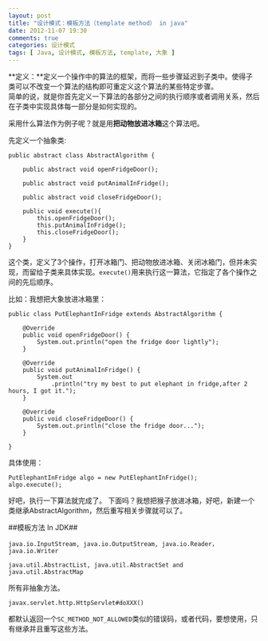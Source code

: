 ```yaml
---
layout: post
title: "设计模式：模板方法（template method） in java"
date: 2012-11-07 19:30
comments: true
categories: 设计模式
tags: [ Java, 设计模式, 模板方法, template, 大象 ]
---
```

**定义：**定义一个操作中的算法的框架，而将一些步骤延迟到子类中。使得子类可以不改变一个算法的结构即可重定义这个算法的某些特定步骤。   
简单的说，就是你首先定义一下算法的各部分之间的执行顺序或者调用关系，然后在子类中实现具体每一部分是如何实现的。   

采用什么算法作为例子呢？就是用**把动物放进冰箱**这个算法吧。  

<!--more-->
先定义一个抽象类:  
	
	public abstract class AbstractAlgorithm {

		public abstract void openFridgeDoor();

		public abstract void putAnimalInFridge();

		public abstract void closeFridgeDoor();
	
		public void execute(){
			this.openFridgeDoor();
			this.putAnimalInFridge();
			this.closeFridgeDoor();
		}
	}

这个类，定义了3个操作，打开冰箱门、把动物放进冰箱、关闭冰箱门，但并未实现，而留给子类来具体实现。`execute()`用来执行这一算法，它指定了各个操作之间的先后顺序。  

比如：我想把大象放进冰箱里：  

	public class PutElephantInFridge extends AbstractAlgorithm {

		@Override
		public void openFridgeDoor() {
			System.out.println("open the fridge door lightly");
		}

		@Override
		public void putAnimalInFridge() {
			System.out
				.println("try my best to put elephant in fridge,after 2 hours, I got it.");
		}

		@Override
		public void closeFridgeDoor() {
			System.out.println("close the fridge door...");
		}

	}
具体使用：

	PutElephantInFridge algo = new PutElephantInFridge();
	algo.execute();
好吧，执行一下算法就完成了。
下面吗？我想把猴子放进冰箱，好吧，新建一个类继承AbstractAlgorithm，然后重写相关步骤就可以了。

##模板方法 In JDK##
	
	java.io.InputStream, java.io.OutputStream, java.io.Reader，java.io.Writer      

	java.util.AbstractList, java.util.AbstractSet and java.util.AbstractMap
所有非抽象方法。

	javax.servlet.http.HttpServlet#doXXX()   
都默认返回一个`SC_METHOD_NOT_ALLOWED`类似的错误码，或者代码，要想使用，只有继承并且重写这些方法。


